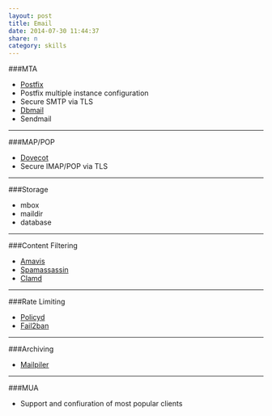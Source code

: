 ```yaml
---
layout: post
title: Email
date: 2014-07-30 11:44:37
share: n
category: skills
---
```


###MTA

- [Postfix](http://www.postfix.org/)
- Postfix multiple instance configuration
- Secure SMTP via TLS
- [Dbmail](http://www.dbmail.org/)
- Sendmail

---

###MAP/POP

- [Dovecot](http://www.dovecot.org/)
- Secure IMAP/POP via TLS

---

###Storage

- mbox
- maildir
- database

---

###Content Filtering

- [Amavis](http://www.amavis.org/)
- [Spamassassin](http://spamassassin.apache.org/)
- [Clamd](http://www.clamav.net/lang/en/)

---

###Rate Limiting

- [Policyd](https://www.policyd.org/)
- [Fail2ban](http://www.fail2ban.org/wiki/index.php/Main_Page)

---

###Archiving

- [Mailpiler](http://www.mailpiler.org/en/index.html)

---

###MUA

- Support and confiuration of most popular clients
